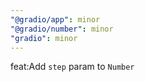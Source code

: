 ```yaml
---
"@gradio/app": minor
"@gradio/number": minor
"gradio": minor
---
```


feat:Add `step` param to `Number`
